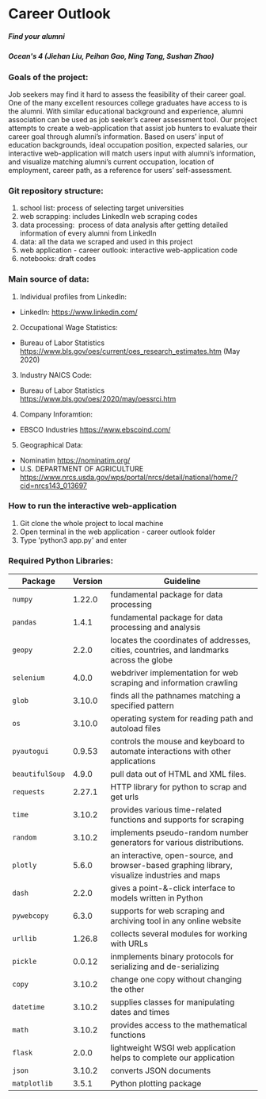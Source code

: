 # Career Outlook
##### Find your alumni
##### Ocean's 4 (Jiehan Liu, Peihan Gao, Ning Tang, Sushan Zhao)


### Goals of the project: 
Job seekers may find it hard to assess the feasibility of their career goal. One of the many excellent resources college graduates have access to is the alumni. With similar educational background and experience, alumni association can be used as job seeker’s career assessment tool.  Our project attempts to create a web-application that assist job hunters to evaluate their career goal through alumni’s information. Based on users’ input of education backgrounds, ideal occupation position, expected salaries, our interactive web-application will match users input with alumni’s information, and visualize matching alumni’s current occupation, location of employment, career path, as a reference for users’ self-assessment.

### Git repository structure:
1. school list: process of selecting target universities
2. web scrapping:  includes LinkedIn web scraping codes 
3. data processing:  process of data analysis after getting detailed information of every alumni from LinkedIn
4. data: all the data we scraped and used in this project
5. web application - career outlook: interactive web-application code
6. notebooks: draft codes



### Main source of data:
1. Individual profiles from LinkedIn: 
  - LinkedIn: https://www.linkedin.com/
2. Occupational Wage Statistics:
  - Bureau of Labor Statistics  https://www.bls.gov/oes/current/oes_research_estimates.htm (May 2020)
3. Industry NAICS Code:
  - Bureau of Labor Statistics https://www.bls.gov/oes/2020/may/oessrci.htm
4. Company Inforamtion:
  - EBSCO Industries https://www.ebscoind.com/
5. Geographical Data:
  - Nominatim https://nominatim.org/ 
  - U.S. DEPARTMENT OF AGRICULTURE https://www.nrcs.usda.gov/wps/portal/nrcs/detail/national/home/?cid=nrcs143_013697

### How to run the interactive web-application 
1. Git clone the whole project to local machine 
2. Open terminal in the web application - career outlook folder 
3. Type 'python3 app.py' and enter 

### Required Python Libraries:
|Package|Version|Guideline|
|------|-------|----------|
|`numpy`|1.22.0|fundamental package for data processing|
|`pandas`|1.4.1|fundamental package for data processing and analysis|
|`geopy`|2.2.0|locates the coordinates of addresses, cities, countries, and landmarks across the globe|
|`selenium`|4.0.0|webdriver implementation for web scraping and information crawling|
|`glob`|3.10.0|finds all the pathnames matching a specified pattern |
|`os`|3.10.0|operating system for reading path and autoload files|
|`pyautogui`|0.9.53|controls the mouse and keyboard to automate interactions with other applications|
|`beautifulSoup`|4.9.0|pull data out of HTML and XML files. |
|`requests`|2.27.1|HTTP library for python to scrap and get urls|
|`time`|3.10.2|provides various time-related functions and supports for scraping|
|`random`|3.10.2|implements pseudo-random number generators for various distributions.|
|`plotly`|5.6.0|an interactive, open-source, and browser-based graphing library, visualize industries and maps|
|`dash`|2.2.0|gives a point-&-click interface to models written in Python|
|`pywebcopy`|6.3.0|supports for web scraping and archiving tool in any online website|
|`urllib`|1.26.8|collects several modules for working with URLs|
|`pickle`|0.0.12|inmplements binary protocols for serializing and de-serializing|
|`copy`|3.10.2|change one copy without changing the other|
|`datetime`|3.10.2|supplies classes for manipulating dates and times|
|`math`|3.10.2|provides access to the mathematical functions|
|`flask`|2.0.0|lightweight WSGI web application helps to complete our application|
|`json`|3.10.2|converts JSON documents|
|`matplotlib`|3.5.1|Python plotting package|


